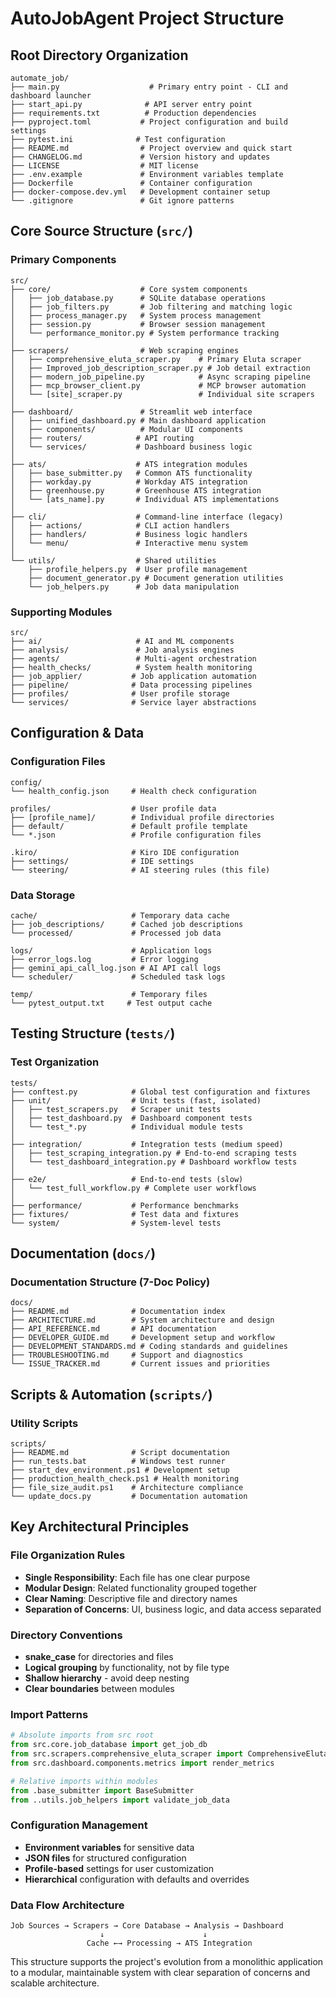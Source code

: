 # AutoJobAgent Project Structure

## Root Directory Organization

```
automate_job/
├── main.py                    # Primary entry point - CLI and dashboard launcher
├── start_api.py              # API server entry point
├── requirements.txt          # Production dependencies
├── pyproject.toml           # Project configuration and build settings
├── pytest.ini              # Test configuration
├── README.md                # Project overview and quick start
├── CHANGELOG.md             # Version history and updates
├── LICENSE                  # MIT license
├── .env.example             # Environment variables template
├── Dockerfile               # Container configuration
├── docker-compose.dev.yml   # Development container setup
└── .gitignore               # Git ignore patterns
```

## Core Source Structure (`src/`)

### Primary Components
```
src/
├── core/                    # Core system components
│   ├── job_database.py      # SQLite database operations
│   ├── job_filters.py       # Job filtering and matching logic
│   ├── process_manager.py   # System process management
│   ├── session.py           # Browser session management
│   └── performance_monitor.py # System performance tracking
│
├── scrapers/                # Web scraping engines
│   ├── comprehensive_eluta_scraper.py    # Primary Eluta scraper
│   ├── Improved_job_description_scraper.py # Job detail extraction
│   ├── modern_job_pipeline.py            # Async scraping pipeline
│   ├── mcp_browser_client.py             # MCP browser automation
│   └── [site]_scraper.py                 # Individual site scrapers
│
├── dashboard/               # Streamlit web interface
│   ├── unified_dashboard.py # Main dashboard application
│   ├── components/          # Modular UI components
│   ├── routers/            # API routing
│   └── services/           # Dashboard business logic
│
├── ats/                    # ATS integration modules
│   ├── base_submitter.py   # Common ATS functionality
│   ├── workday.py          # Workday ATS integration
│   ├── greenhouse.py       # Greenhouse ATS integration
│   └── [ats_name].py       # Individual ATS implementations
│
├── cli/                    # Command-line interface (legacy)
│   ├── actions/            # CLI action handlers
│   ├── handlers/           # Business logic handlers
│   └── menu/               # Interactive menu system
│
└── utils/                  # Shared utilities
    ├── profile_helpers.py  # User profile management
    ├── document_generator.py # Document generation utilities
    └── job_helpers.py      # Job data manipulation
```

### Supporting Modules
```
src/
├── ai/                     # AI and ML components
├── analysis/               # Job analysis engines
├── agents/                 # Multi-agent orchestration
├── health_checks/          # System health monitoring
├── job_applier/           # Job application automation
├── pipeline/              # Data processing pipelines
├── profiles/              # User profile storage
└── services/              # Service layer abstractions
```

## Configuration & Data

### Configuration Files
```
config/
└── health_config.json     # Health check configuration

profiles/                  # User profile data
├── [profile_name]/        # Individual profile directories
├── default/               # Default profile template
└── *.json                 # Profile configuration files

.kiro/                     # Kiro IDE configuration
├── settings/              # IDE settings
└── steering/              # AI steering rules (this file)
```

### Data Storage
```
cache/                     # Temporary data cache
├── job_descriptions/      # Cached job descriptions
└── processed/             # Processed job data

logs/                      # Application logs
├── error_logs.log         # Error logging
├── gemini_api_call_log.json # AI API call logs
└── scheduler/             # Scheduled task logs

temp/                      # Temporary files
└── pytest_output.txt     # Test output cache
```

## Testing Structure (`tests/`)

### Test Organization
```
tests/
├── conftest.py            # Global test configuration and fixtures
├── unit/                  # Unit tests (fast, isolated)
│   ├── test_scrapers.py   # Scraper unit tests
│   ├── test_dashboard.py  # Dashboard component tests
│   └── test_*.py          # Individual module tests
│
├── integration/           # Integration tests (medium speed)
│   ├── test_scraping_integration.py # End-to-end scraping tests
│   └── test_dashboard_integration.py # Dashboard workflow tests
│
├── e2e/                   # End-to-end tests (slow)
│   └── test_full_workflow.py # Complete user workflows
│
├── performance/           # Performance benchmarks
├── fixtures/              # Test data and fixtures
└── system/                # System-level tests
```

## Documentation (`docs/`)

### Documentation Structure (7-Doc Policy)
```
docs/
├── README.md              # Documentation index
├── ARCHITECTURE.md        # System architecture and design
├── API_REFERENCE.md       # API documentation
├── DEVELOPER_GUIDE.md     # Development setup and workflow
├── DEVELOPMENT_STANDARDS.md # Coding standards and guidelines
├── TROUBLESHOOTING.md     # Support and diagnostics
└── ISSUE_TRACKER.md       # Current issues and priorities
```

## Scripts & Automation (`scripts/`)

### Utility Scripts
```
scripts/
├── README.md              # Script documentation
├── run_tests.bat          # Windows test runner
├── start_dev_environment.ps1 # Development setup
├── production_health_check.ps1 # Health monitoring
├── file_size_audit.ps1    # Architecture compliance
└── update_docs.py         # Documentation automation
```

## Key Architectural Principles

### File Organization Rules
- **Single Responsibility**: Each file has one clear purpose
- **Modular Design**: Related functionality grouped together
- **Clear Naming**: Descriptive file and directory names
- **Separation of Concerns**: UI, business logic, and data access separated

### Directory Conventions
- **snake_case** for directories and files
- **Logical grouping** by functionality, not by file type
- **Shallow hierarchy** - avoid deep nesting
- **Clear boundaries** between modules

### Import Patterns
```python
# Absolute imports from src root
from src.core.job_database import get_job_db
from src.scrapers.comprehensive_eluta_scraper import ComprehensiveElutaScraper
from src.dashboard.components.metrics import render_metrics

# Relative imports within modules
from .base_submitter import BaseSubmitter
from ..utils.job_helpers import validate_job_data
```

### Configuration Management
- **Environment variables** for sensitive data
- **JSON files** for structured configuration
- **Profile-based** settings for user customization
- **Hierarchical** configuration with defaults and overrides

### Data Flow Architecture
```
Job Sources → Scrapers → Core Database → Analysis → Dashboard
                    ↓                      ↓
                 Cache ←→ Processing → ATS Integration
```

This structure supports the project's evolution from a monolithic application to a modular, maintainable system with clear separation of concerns and scalable architecture.